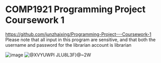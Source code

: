 # COMP1921 Programming Project Coursework 1  
https://github.com/junzhaixing/Programming-Project---Coursework-1  
Please note that all input in this program are sensitive, and that both the username and password for the librarian account is librarian

![image](https://user-images.githubusercontent.com/101788093/161916247-a478ef7f-800d-4dce-9e82-9373efb53dcf.png)
![@XVYUWPI` JLU8L3F}@`~2W](https://user-images.githubusercontent.com/101788093/161916354-5bb1b337-cf4f-4cf0-9d17-fcf3049eaa9f.png)
